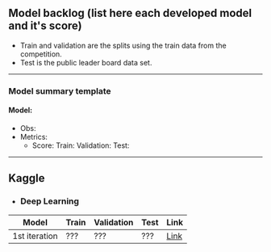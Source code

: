 ## Model backlog (list here each developed model and it's score)
- Train and validation are the splits using the train data from the competition.
- Test is the public leader board data set.
---

### Model summary template
#### Model:
- Obs:
- Metrics:
    - Score: Train: Validation: Test: 

---

## Kaggle

- ### Deep Learning

|Model|Train|Validation|Test|Link|
|-----|-----|----------|----|----|
|1st iteration|???|???|???|[Link]()|

